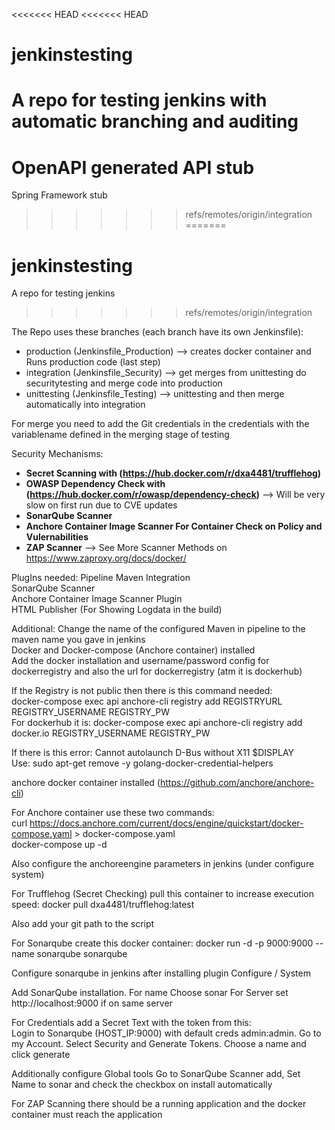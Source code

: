 <<<<<<< HEAD
<<<<<<< HEAD
# jenkinstesting
A repo for testing jenkins with automatic branching and auditing
=======

# OpenAPI generated API stub

Spring Framework stub
>>>>>>> refs/remotes/origin/integration
=======
# jenkinstesting
A repo for testing jenkins
>>>>>>> refs/remotes/origin/integration


The Repo uses these branches (each branch have its own Jenkinsfile):
* production (Jenkinsfile_Production) --> creates docker container and Runs production code (last step)
* integration (Jenkinsfile_Security) --> get merges from unittesting do securitytesting and merge code into production
* unittesting (Jenkinsfile_Testing) --> unittesting and then merge automatically into integration

For merge you need to add the Git credentials in the credentials with the variablename defined in the merging stage of testing


Security Mechanisms:
*  **Secret Scanning with (https://hub.docker.com/r/dxa4481/trufflehog)**
*  **OWASP Dependency Check with (https://hub.docker.com/r/owasp/dependency-check)** --> Will be very slow on first run due to CVE updates
*  **SonarQube Scanner**
*  **Anchore Container Image Scanner For Container Check on Policy and Vulernabilities**
*  **ZAP Scanner** --> See More Scanner Methods on https://www.zaproxy.org/docs/docker/



PlugIns needed:
Pipeline Maven Integration<br/>
SonarQube Scanner<br/>
Anchore Container Image Scanner Plugin<br/>
HTML Publisher (For Showing Logdata in the build)<br/>


Additional:
Change the name of the configured Maven in pipeline to the maven name you gave in jenkins<br/>
Docker and Docker-compose (Anchore container) installed<br/>
Add the docker installation and username/password config for dockerregistry and also the url for dockerregistry (atm it is dockerhub)

If the Registry is not public then there is this command needed:<br/>
docker-compose exec api anchore-cli registry add REGISTRYURL REGISTRY_USERNAME REGISTRY_PW<br/>
For dockerhub it is: docker-compose exec api anchore-cli registry add docker.io REGISTRY_USERNAME REGISTRY_PW<br/>


If there is this error: Cannot autolaunch D-Bus without X11 $DISPLAY<br/>
Use: sudo apt-get remove -y golang-docker-credential-helpers

anchore docker container installed (https://github.com/anchore/anchore-cli)<br/>

For Anchore container use these two commands:<br/>
curl https://docs.anchore.com/current/docs/engine/quickstart/docker-compose.yaml > docker-compose.yaml<br/>
docker-compose up -d

Also configure the anchoreengine parameters in jenkins (under configure system)


For Trufflehog (Secret Checking) pull this container to increase execution speed:
docker pull dxa4481/trufflehog:latest

Also add your git path to the script


For Sonarqube create this docker container:
docker run -d -p 9000:9000 --name sonarqube sonarqube

Configure sonarqube in jenkins after installing plugin
Configure / System

Add SonarQube installation. For name Choose sonar
For Server set http://localhost:9000 if on same server

For Credentials add a Secret Text with the token from this:<br/>
Login to Sonarqube (HOST_IP:9000) with default creds admin:admin.
Go to my Account. Select Security and Generate Tokens. Choose a name and click generate

Additionally configure Global tools
Go to SonarQube Scanner add, Set Name to sonar and check the checkbox on install automatically


For ZAP Scanning there should be a running application and the docker container must reach the application

